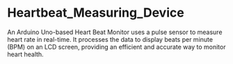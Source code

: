 # Heartbeat_Measuring_Device
An Arduino Uno-based Heart Beat Monitor uses a pulse sensor to measure heart rate in real-time. It processes the data to display beats per minute (BPM) on an LCD screen, providing an efficient and accurate way to monitor heart health.

